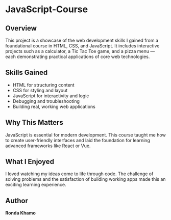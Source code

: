 # JavaScript-Course

## Overview
This project is a showcase of the web development skills I gained from a foundational course in HTML, CSS, and JavaScript. It includes interactive projects such as a calculator, a Tic Tac Toe game, and a pizza menu — each demonstrating practical applications of core web technologies.

## Skills Gained
- HTML for structuring content
- CSS for styling and layout
- JavaScript for interactivity and logic
- Debugging and troubleshooting
- Building real, working web applications

## Why This Matters
JavaScript is essential for modern development. This course taught me how to create user-friendly interfaces and laid the foundation for learning advanced frameworks like React or Vue.

## What I Enjoyed
I loved watching my ideas come to life through code. The challenge of solving problems and the satisfaction of building working apps made this an exciting learning experience.

## Author
**Ronda Khamo**
